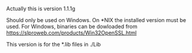 Actually this is version 1.1.1g

Should only be used on Windows. On *NIX the installed version must be used.
For Windows, binaries can be dowloaded from https://slproweb.com/products/Win32OpenSSL.html

This version is for the *.lib files in ./Lib
